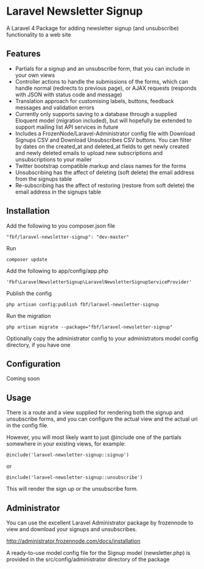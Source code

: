 Laravel Newsletter Signup
=========================

A Laravel 4 Package for adding newsletter signup (and unsubscribe) functionality to a web site

## Features

* Partials for a signup and an unsubscribe form, that you can include in your own views
* Controller actions to handle the submissions of the forms, which can handle normal (redirects to previous page), or AJAX requests (responds with JSON with status code and message)
* Translation approach for customising labels, buttons, feedback messages and validation errors
* Currently only supports saving to a database through a supplied Eloquent model (migration included), but will hopefully be extended to support mailing list API services in future
* Includes a FrozenNode/Laravel-Administrator config file with Download Signups CSV and Download Unsubscribes CSV buttons. You can filter by dates on the created_at and deleted_at fields to get newly created and newly deleted emails to upload new subscriptions and unsubscriptions to your mailer
* Twitter bootstrap compatible markup and class names for the forms
* Unsubscribing has the affect of deleting (soft delete) the email address from the signups table
* Re-subscribing has the affect of restoring (restore from soft delete) the email address in the signups table

## Installation

Add the following to you composer.json file

    "fbf/laravel-newsletter-signup": "dev-master"

Run

    composer update

Add the following to app/config/app.php

    'Fbf\LaravelNewsletterSignup\LaravelNewsletterSignupServiceProvider'

Publish the config

    php artisan config:publish fbf/laravel-newsletter-signup

Run the migration

    php artisan migrate --package="fbf/laravel-newsletter-signup"

Optionally copy the administrator config to your administrators model config directory, if you have one

## Configuration

Coming soon

## Usage

There is a route and a view supplied for rendering both the signup and unsubscribe forms, and you can configure the actual view and the actual uri in the config file.

However, you will most likely want to just @include one of the partials somewhere in your existing views, for example:

	@include('laravel-newsletter-signup::signup')

or

	@include('laravel-newsletter-signup::unsubscribe')

This will render the sign up or the unsubscribe form.

## Administrator

You can use the excellent Laravel Administrator package by frozennode to view and download your signups and unsubscribes.

http://administrator.frozennode.com/docs/installation

A ready-to-use model config file for the Signup model (newsletter.php) is provided in the src/config/administrator directory of the package